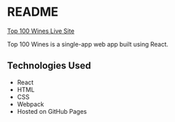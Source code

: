 # README

[Top 100 Wines Live Site](https://kennylozeau.github.io/top-wines)

Top 100 Wines is a single-app web app built using React.

## Technologies Used
* React
* HTML
* CSS
* Webpack
* Hosted on GitHub Pages